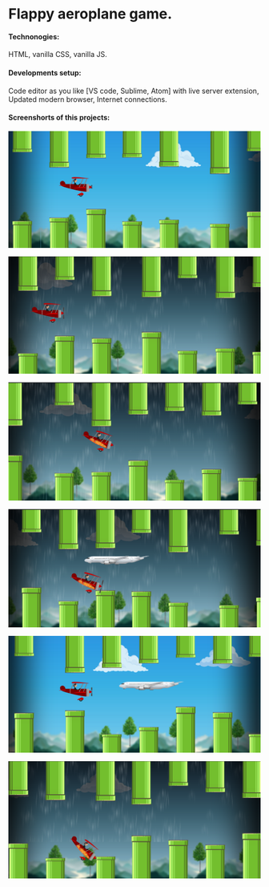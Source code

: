 # Flappy aeroplane game.
#### Technonogies:
HTML, vanilla CSS, vanilla JS.
#### Developments setup:
Code editor as you like [VS code, Sublime, Atom] with live server extension, Updated modern browser, Internet connections.
#### Screenshorts of this projects:

![Not able to load](https://github.com/Anirban-Gorain/Flappy-aeroplane-game/blob/master/Assets/_Images/_slider_Image_1.png)

![Not able to load](https://github.com/Anirban-Gorain/Flappy-aeroplane-game/blob/master/Assets/_Images/_slider_Image_2.png)

![Not able to load](https://github.com/Anirban-Gorain/Flappy-aeroplane-game/blob/master/Assets/_Images/_slider_Image_3.png)

![Not able to load](https://github.com/Anirban-Gorain/Flappy-aeroplane-game/blob/master/Assets/_Images/_slider_Image_4.png)

![Not able to load](https://github.com/Anirban-Gorain/Flappy-aeroplane-game/blob/master/Assets/_Images/_slider_Image_5.png)

![Not able to load](https://github.com/Anirban-Gorain/Flappy-aeroplane-game/blob/master/Assets/_Images/_slider_Image_6.png)
